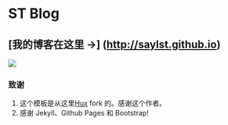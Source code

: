 # ST Blog

## [我的博客在这里 &rarr;] (http://saylst.github.io)
![](http://stwh.club/img/post/home.jpg)

### 致谢

1. 这个模板是从这里[Hux](https://github.com/Huxpro/huxpro.github.io) fork 的。感谢这个作者。
2. 感谢 Jekyll、Github Pages 和 Bootstrap!



